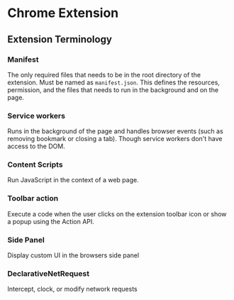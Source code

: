 # Chrome Extension

## Extension Terminology

### Manifest
The only required files that needs to be in the root directory of the extension. Must be named as ```manifest.json```. This defines the resources, permission, and the files that needs to run in the background and on the page.

### Service workers
Runs in the background of the page and handles browser events (such as removing bookmark or closing a tab). Though service workers don't have access to the DOM.

### Content Scripts
Run JavaScript in the context of a web page.

### Toolbar action
Execute a code when the user clicks on the extension toolbar icon or show a popup using the Action API.

### Side Panel
Display custom UI in the browsers side panel

### DeclarativeNetRequest
Intercept, clock, or modify network requests

